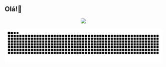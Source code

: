 ## Olá!🚀
<div align="center">
  <a href="https://github.com/erickwilson">
    <img height="180em" src="https://github-readme-stats.vercel.app/api/top-langs/?username=erickwilson&layout=compact&langs_count=7&theme=dracula"/>
  </a>
</div>

<!-- Snake animation -->
![Snake animation](https://github.com/erickwilson/erickwilson/blob/output/github-contribution-grid-snake.svg)
